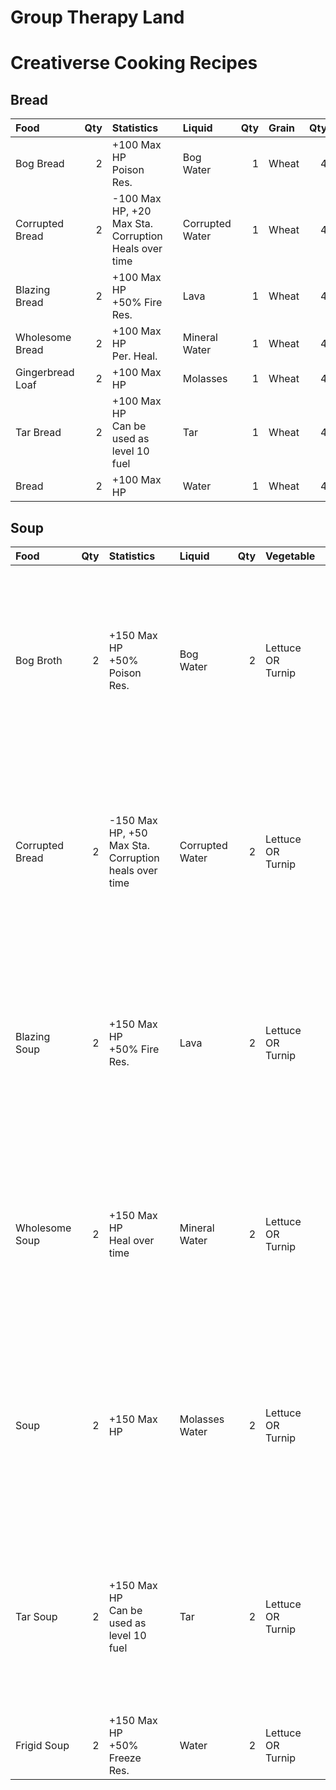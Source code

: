 # Group Therapy Land

# Creativerse Cooking Recipes

## Bread

| Food             | Qty | Statistics                                                        | | Liquid           | Qty | Grain | Qty |
| :---             | --: | :---                                                              |-| :---             | --: | :---  | --: |
| Bog Bread        | 2   | +100 Max HP <br/> Poison Res. <br/>                               | | Bog Water        | 1   | Wheat | 4   |
| Corrupted Bread  | 2   | -100 Max HP, +20 Max Sta. <br/> Corruption Heals over time <br/>  | | Corrupted Water  | 1   | Wheat | 4   |
| Blazing Bread    | 2   | +100 Max HP <br/> +50% Fire Res. <br/>                            | | Lava             | 1   | Wheat | 4   |
| Wholesome Bread  | 2   | +100 Max HP <br/> Per. Heal. <br/>                                | | Mineral Water    | 1   | Wheat | 4   |
| Gingerbread Loaf | 2   | +100 Max HP <br/>                                                 | | Molasses         | 1   | Wheat | 4   |
| Tar Bread        | 2   | +100 Max HP <br/> Can be used as level 10 fuel <br/>              | | Tar              | 1   | Wheat | 4   |
| Bread            | 2   | +100 Max HP <br/>                                                 | | Water            | 1   | Wheat | 4   |

## Soup
| Food             | Qty | Statistics                                                        | | Liquid                  | Qty | Vegetable                  | Qty | Ingredient                                                                                                                     | Qty |
| :---             | --: | :---                                                              |-| :---                    | --: | :---                       | --: | :--                                                                                                                            | --: |
| Bog Broth        | 2   | +150 Max HP <br/> +50% Poison Res. <br/>                          | | Bog Water               | 2   | Lettuce OR <br/> Turnip    | 4   | Lettuce OR <br/> Turnip OR <br/> Brown Mushroom OR <br/> Glowing Mushroom OR <br/> Red Mushroom OR <br/> Blizzard Chizzard Egg | 3   |
| Corrupted Bread  | 2   | -150 Max HP, +50 Max Sta. <br/> Corruption heals over time <br/>  | | Corrupted Water         | 2   | Lettuce OR <br/> Turnip    | 4   | Lettuce OR <br/> Turnip OR <br/> Brown Mushroom OR <br/> Glowing Mushroom OR <br/> Red Mushroom OR <br/> Blizzard Chizzard Egg | 3   |
| Blazing Soup     | 2   | +150 Max HP <br/> +50% Fire Res. <br/>                            | | Lava                    | 2   | Lettuce OR <br/> Turnip    | 4   | Lettuce OR <br/> Turnip OR <br/> Brown Mushroom OR <br/> Glowing Mushroom OR <br/> Red Mushroom OR <br/> Blizzard Chizzard Egg | 3   |
| Wholesome Soup   | 2   | +150 Max HP <br/> Heal over time <br/>                            | | Mineral Water           | 2   | Lettuce OR <br/> Turnip    | 4   | Lettuce OR <br/> Turnip OR <br/> Brown Mushroom OR <br/> Glowing Mushroom OR <br/> Red Mushroom OR <br/> Blizzard Chizzard Egg | 3   |
| Soup             | 2   | +150 Max HP <br/>                                                 | | Molasses <br/> Water    | 2   | Lettuce OR <br/> Turnip    | 4   | Lettuce OR <br/> Turnip OR <br/> Brown Mushroom OR <br/> Glowing Mushroom OR <br/> Red Mushroom OR <br/> Blizzard Chizzard Egg | 3   |
| Tar Soup         | 2   | +150 Max HP <br/> Can be used as level 10 fuel <br/>              | | Tar                     | 2   | Lettuce OR <br/> Turnip    | 4   | Lettuce OR <br/> Turnip OR <br/> Brown Mushroom OR <br/> Glowing Mushroom OR <br/> Red Mushroom OR <br/> Blizzard Chizzard Egg | 3   |
| Frigid Soup      | 2   | +150 Max HP <br/> +50% Freeze Res. <br/>                          | | Water                   | 2   | Lettuce OR <br/> Turnip    | 4   | Blizzard Chizzard Egg                                                                                                          | 3   |
